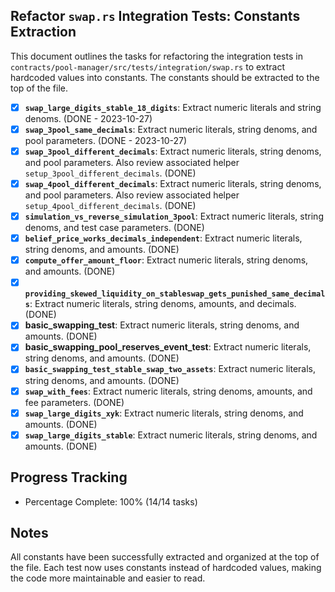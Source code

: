 ## Refactor `swap.rs` Integration Tests: Constants Extraction

This document outlines the tasks for refactoring the integration tests in `contracts/pool-manager/src/tests/integration/swap.rs` to extract hardcoded values into constants.
The constants should be extracted to the top of the file.

- [x] **`swap_large_digits_stable_18_digits`**: Extract numeric literals and string denoms. (DONE - 2023-10-27)
- [x] **`swap_3pool_same_decimals`**: Extract numeric literals, string denoms, and pool parameters. (DONE - 2023-10-27)
- [x] **`swap_3pool_different_decimals`**: Extract numeric literals, string denoms, and pool parameters. Also review associated helper `setup_3pool_different_decimals`. (DONE)
- [x] **`swap_4pool_different_decimals`**: Extract numeric literals, string denoms, and pool parameters. Also review associated helper `setup_4pool_different_decimals`. (DONE)
- [x] **`simulation_vs_reverse_simulation_3pool`**: Extract numeric literals, string denoms, and test case parameters. (DONE)
- [x] **`belief_price_works_decimals_independent`**: Extract numeric literals, string denoms, and amounts. (DONE)
- [x] **`compute_offer_amount_floor`**: Extract numeric literals, string denoms, and amounts. (DONE)
- [x] **`providing_skewed_liquidity_on_stableswap_gets_punished_same_decimals`**: Extract numeric literals, string denoms, amounts, and decimals. (DONE)
- [x] **basic_swapping_test**: Extract numeric literals, string denoms, and amounts. (DONE)
- [x] **basic_swapping_pool_reserves_event_test**: Extract numeric literals, string denoms, and amounts. (DONE)
- [x] **`basic_swapping_test_stable_swap_two_assets`**: Extract numeric literals, string denoms, and amounts. (DONE)
- [x] **`swap_with_fees`**: Extract numeric literals, string denoms, amounts, and fee parameters. (DONE)
- [x] **`swap_large_digits_xyk`**: Extract numeric literals, string denoms, and amounts. (DONE)
- [x] **`swap_large_digits_stable`**: Extract numeric literals, string denoms, and amounts. (DONE)

## Progress Tracking
- Percentage Complete: 100% (14/14 tasks)

## Notes
All constants have been successfully extracted and organized at the top of the file. Each test now uses constants instead of hardcoded values, making the code more maintainable and easier to read.